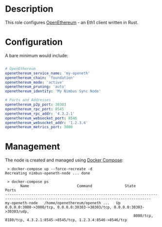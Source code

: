 # Description

This role configures [OpenEthereum](https://github.com/openethereum/openethereum) - an Eth1 client written in Rust.

# Configuration

A bare minimum would include:
```yaml

# OpenEthereum
openethereum_service_name: 'my-openeth'
openethereum_chain: 'foundation'
openethereum_mode: 'active'
openethereum_pruning: 'auto'
openethereum_identity: 'My Nimbus Sync Node'

# Ports and Addresses
openethereum_p2p_port: 30303
openethereum_rpc_port: 8545
openethereum_rpc_addr: '4.3.2.1'
openethereum_websocket_port: 8546
openethereum_websocket_addr: '1.2.3.4'
openethereum_metrics_port: 3000
```

# Management

The node is created and managed using [Docker Compose](https://docs.docker.com/compose/):
```
 > docker-compose up --force-recreate -d
Recreating nimbus-openeth-node ... done

 > docker-compose ps
       Name                      Command               State                                       Ports                                 
-----------------------------------------------------------------------------------------------------------------------------------------
my-openeth-node   /home/openethereum/openeth ...   Up      0.0.0.0:3000->3000/tcp, 0.0.0.0:30303->30303/tcp, 0.0.0.0:30303->30303/udp,   
                                                           8080/tcp, 8180/tcp, 4.3.2.1:8545->8545/tcp, 1.2.3.4:8546->8546/tcp            
```
